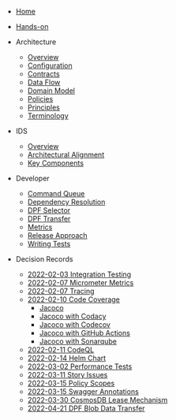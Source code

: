 [comment]: <> (Each folder in the /docs directory contains files for a section. The README.md is the
landing page of this section. Other subsections are placed below and can be linked separately. Feel
free to add sections and subsections to this sidebar.)

- [Home](README.md)
- [Hands-on](getting-started.md)

- Architecture  
  - [Overview](architecture/README.md)
  - [Configuration](architecture/configuration.md)
  - [Contracts](architecture/contracts.md)
  - [Data Flow](diagrams/data-flow/README.md)
  - [Domain Model](architecture/domain-model.md)
  - [Policies](architecture/policies.md)
  - [Principles](architecture/architecture-principles.md)
  - [Terminology](architecture/terminology.md)
  
- IDS
  - [Overview](architecture/ids/README.md)
  - [Architectural Alignment](architecture/ids/architectural-alignment.md)
  - [Key Components](architecture/ids/key-components.md)

- Developer
  - [Command Queue](developer/command-queue.md)
  - [Dependency Resolution](developer/dependency_resolution.md)
  - [DPF Selector](developer/dpf_selector.md)
  - [DPF Transfer](developer/dpf_transfer.md)
  - [Metrics](developer/metrics.md)
  - [Release Approach](developer/releases.md)
  - [Writing Tests](developer/testing.md)

- Decision Records
  - [2022-02-03 Integration Testing](developer/decision-records/2022-02-03-integration-testing/README.md)
  - [2022-02-07 Micrometer Metrics](developer/decision-records/2022-02-07-micrometer-metrics/README.md)
  - [2022-02-07 Tracing](developer/decision-records/2022-02-07-tracing/README.md)
  - [2022-02-10 Code Coverage](developer/decision-records/2022-02-10-code-coverage/README.md)
    - [Jacoco](developer/decision-records/2022-02-10-code-coverage/jacoco.md)
    - [Jacoco with Codacy](developer/decision-records/2022-02-10-code-coverage/codacy.md)
    - [Jacoco with Codecov](developer/decision-records/2022-02-10-code-coverage/codecov.md)
    - [Jacoco with GitHub Actions](developer/decision-records/2022-02-10-code-coverage/jacoco_github_action.md)
    - [Jacoco with Sonarqube](developer/decision-records/2022-02-10-code-coverage/sonarqube.md)
  - [2022-02-11 CodeQL](developer/decision-records/2022-02-11-codeql/README.md)
  - [2022-02-14 Helm Chart](developer/decision-records/2022-02-14-helm-chart/README.md)
  - [2022-03-02 Performance Tests](developer/decision-records/2022-03-02-performance-tests/README.md)
  - [2022-03-11 Story Issues](developer/decision-records/2022-03-11-story-issues/README.md)
  - [2022-03-15 Policy Scopes](developer/decision-records/2022-03-15-policy-scopes/README.md)
  - [2022-03-15 Swagger Annotations](developer/decision-records/2022-03-15-swagger-annotations/README.md)
  - [2022-03-30 CosmosDB Lease Mechanism](developer/decision-records/2022-03-30-cosmosdb-lease-mechanism/README.md)
  - [2022-04-21 DPF Blob Data Transfer](developer/decision-records/2022-04-21-dpf-blob-data-transfer/README.md)
